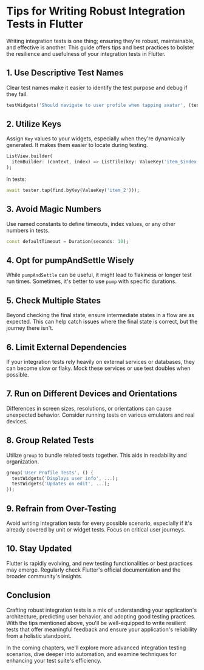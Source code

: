 # Tips for Writing Robust Integration Tests in Flutter
Writing integration tests is one thing; ensuring they're robust, maintainable, and effective is another. This guide offers tips and best practices to bolster the resilience and usefulness of your integration tests in Flutter.

## 1. Use Descriptive Test Names
Clear test names make it easier to identify the test purpose and debug if they fail.
```dart
testWidgets('Should navigate to user profile when tapping avatar', (tester) async { ... });
```

## 2. Utilize Keys
Assign `Key` values to your widgets, especially when they're dynamically generated. It makes them easier to locate during testing.
```dart
ListView.builder(
  itemBuilder: (context, index) => ListTile(key: ValueKey('item_$index'), ...),
);
```
In tests:
```dart
await tester.tap(find.byKey(ValueKey('item_2')));
```

## 3. Avoid Magic Numbers
Use named constants to define timeouts, index values, or any other numbers in tests.
```dart
const defaultTimeout = Duration(seconds: 10);
```

## 4. Opt for pumpAndSettle Wisely
While `pumpAndSettle` can be useful, it might lead to flakiness or longer test run times. Sometimes, it's better to use `pump` with specific durations.

## 5. Check Multiple States
Beyond checking the final state, ensure intermediate states in a flow are as expected. This can help catch issues where the final state is correct, but the journey there isn't.

## 6. Limit External Dependencies
If your integration tests rely heavily on external services or databases, they can become slow or flaky. Mock these services or use test doubles when possible.

## 7. Run on Different Devices and Orientations
Differences in screen sizes, resolutions, or orientations can cause unexpected behavior. Consider running tests on various emulators and real devices.

## 8. Group Related Tests
Utilize `group` to bundle related tests together. This aids in readability and organization.
```dart
group('User Profile Tests', () {
  testWidgets('Displays user info', ...);
  testWidgets('Updates on edit', ...);
});
```
## 9. Refrain from Over-Testing
Avoid writing integration tests for every possible scenario, especially if it's already covered by unit or widget tests. Focus on critical user journeys.

## 10. Stay Updated
Flutter is rapidly evolving, and new testing functionalities or best practices may emerge. Regularly check Flutter's official documentation and the broader community's insights.

## Conclusion
Crafting robust integration tests is a mix of understanding your application's architecture, predicting user behavior, and adopting good testing practices. With the tips mentioned above, you'll be well-equipped to write resilient tests that offer meaningful feedback and ensure your application's reliability from a holistic standpoint.

In the coming chapters, we'll explore more advanced integration testing scenarios, dive deeper into automation, and examine techniques for enhancing your test suite's efficiency.
